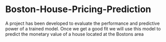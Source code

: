 # Boston-House-Pricing-Prediction
A project has been developed to evaluate the performance and predictive power of a trained model. Once we get a good fit we will use this model to predict the monetary value of a house located at the Bostons area
